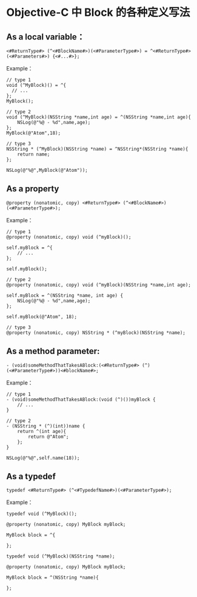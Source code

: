 # Objective-C 中 Block 的各种定义写法

## As a local variable：

```objc
<#ReturnType#> (^<#BlockName#>)(<#ParameterType#>) = ^<#ReturnType#>(<#Parameters#>) {<#...#>};
```

Example：

```objc
// type 1
void (^MyBlock)() = ^{
  // ...      
};  
MyBlock();
```
```objc
// type 2
void (^MyBlock)(NSString *name,int age) = ^(NSString *name,int age){
    NSLog(@"%@ - %d",name,age);
};
MyBlock(@"Atom",18);
```
```objc
// type 3
NSString * (^MyBlock)(NSString *name) = ^NSString*(NSString *name){
    return name;
};

NSLog(@"%@",MyBlock(@"Atom"));
```

## As a property

```objc
@property (nonatomic, copy) <#ReturnType#> (^<#BlockName#>)(<#ParameterType#>);
```

Example：

```objc
// type 1
@property (nonatomic, copy) void (^myBlock)();

self.myBlock = ^{
    // ...
};

self.myBlock();
```

```objc
// type 2
@property (nonatomic, copy) void (^myBlock)(NSString *name,int age);

self.myBlock = ^(NSString *name, int age) {
    NSLog(@"%@ - %d",name,age);
};

self.myBlock(@"Atom", 18);
```

```objc
// type 3
@property (nonatomic, copy) NSString * (^myBlock)(NSString *name);
```

## As a method parameter:

```objc
- (void)someMethodThatTakesABlock:(<#ReturnType#> (^)(<#ParameterType#>))<#blockName#>;
```

Example：

```objc
// type 1
- (void)someMethodThatTakesABlock:(void (^)())myBlock {
    // ...
}
```

```objc
// type 2
- (NSString * (^)(int))name {
    return ^(int age){
        return @"Atom";
    };
}

NSLog(@"%@",self.name(18));
```

## As a typedef

```objc
typedef <#ReturnType#> (^<#TypedefName#>)(<#ParameterType#>);
```

Example：

```objc
typedef void (^MyBlock)();

@property (nonatomic, copy) MyBlock myBlock;

MyBlock block = ^{
        
};
```

```objc
typedef void (^MyBlock)(NSString *name);

@property (nonatomic, copy) MyBlock myBlock;

MyBlock block = ^(NSString *name){
        
};
```

